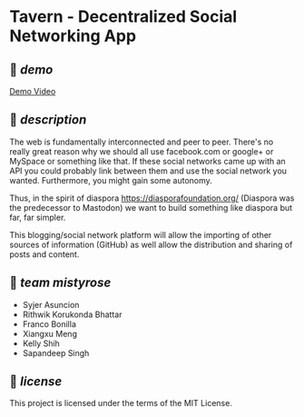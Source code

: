 **Tavern - Decentralized Social Networking App**
===================================

## 🎥 _demo_
[Demo Video](https://youtu.be/1eEFIIfovMM)

## 📜 _description_

The web is fundamentally interconnected and peer to peer. There's no really great reason why we should all use facebook.com or google+ or MySpace or something like that. If these social networks came up with an API you could probably link between them and use the social network you wanted. Furthermore, you might gain some autonomy.

Thus, in the spirit of diaspora https://diasporafoundation.org/ (Diaspora was the predecessor to Mastodon) we want to build something like diaspora but far, far simpler.

This blogging/social network platform will allow the importing of other sources of information (GitHub) as well allow the distribution and sharing of posts and content.

## 🌸 _team mistyrose_

* Syjer Asuncion
* Rithwik Korukonda Bhattar
* Franco Bonilla
* Xiangxu Meng
* Kelly Shih
* Sapandeep Singh

## 📃 _license_

This project is licensed under the terms of the MIT License.
